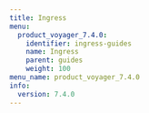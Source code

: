 ```yaml
---
title: Ingress
menu:
  product_voyager_7.4.0:
    identifier: ingress-guides
    name: Ingress
    parent: guides
    weight: 100
menu_name: product_voyager_7.4.0
info:
  version: 7.4.0
---
```


